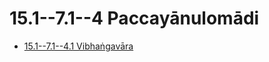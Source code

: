 

# 15.1--7.1--4 Paccayānulomādi

* [15.1--7.1--4.1 Vibhaṅgavāra](15.1--7.1--4/15.1--7.1--4.1.md)



